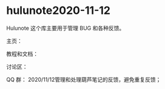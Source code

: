 # hulunote2020-11-12

Hulunote
这个库主要用于管理 BUG 和各种反馈。

主页： 

教程和文档：

讨论区：

QQ 群：
2020/11/12管理和处理葫芦笔记的反馈，避免重复反馈；
